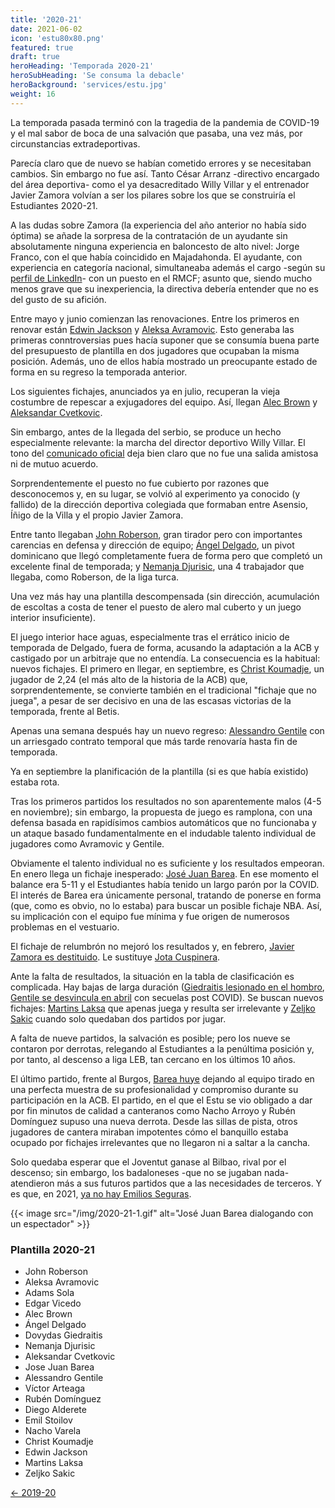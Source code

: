 ```yaml
---
title: '2020-21'
date: 2021-06-02
icon: 'estu80x80.png'
featured: true
draft: true
heroHeading: 'Temporada 2020-21'
heroSubHeading: 'Se consuma la debacle'
heroBackground: 'services/estu.jpg'
weight: 16
---
```


La temporada pasada terminó con la tragedia de la pandemia de COVID-19 y el mal sabor de boca de una salvación que pasaba, una vez más, por circunstancias extradeportivas.

Parecía claro que de nuevo se habían cometido errores y se necesitaban cambios. Sin embargo no fue así. Tanto César Arranz -directivo encargado del área deportiva- como el ya desacreditado Willy Villar y el entrenador Javier Zamora volvían a ser los pilares sobre los que se construiría el Estudiantes 2020-21.

A las dudas sobre Zamora (la experiencia del año anterior no había sido óptima) se añade la sorpresa de la contratación de un ayudante sin absolutamente ninguna experiencia en baloncesto de alto nivel: Jorge Franco, con el que había coincidido en Majadahonda. El ayudante, con experiencia en categoría nacional, simultaneaba además el cargo -según su [perfil de LinkedIn](https://www.linkedin.com/in/jorge-franco-mart%C3%ADn-4471b5118)- con un puesto en el RMCF; asunto que, siendo mucho menos grave que su inexperiencia, la directiva debería entender que no es del gusto de su afición.

Entre mayo y junio comienzan las renovaciones. Entre los primeros en renovar están [Edwin Jackson](https://www.sport.es/es/noticias/acb/edwin-jackson-renueva-con-estudiantes-para-proxima-temporada-7971479) y [Aleksa Avramovic](https://www.movistarestudiantes.com/liga-endesa/acb-avramovic-se-queda-en-movistar-estudiantes/). Esto generaba las primeras conntroversias pues hacía suponer que se consumía buena parte del presupuesto de plantilla en dos jugadores que ocupaban la misma posición. Además, uno de ellos había mostrado un preocupante estado de forma en su regreso la temporada anterior.

Los siguientes fichajes, anunciados ya en julio, recuperan la vieja costumbre de repescar a exjugadores del equipo. Así, llegan [Alec Brown](https://www.movistarestudiantes.com/liga-endesa/acb-alec-brown-regresa-a-movistar-estudiantes/) y [Aleksandar Cvetkovic](https://www.movistarestudiantes.com/liga-endesa/acb-cvetkovic-regresa-a-movistar-estudiantes/).

Sin embargo, antes de la llegada del serbio, se produce un hecho especialmente relevante: la marcha del director deportivo Willy Villar. El tono del [comunicado oficial](https://www.movistarestudiantes.com/liga-endesa/comunicado-oficial-willy-villar/) deja bien claro que no fue una salida amistosa ni de mutuo acuerdo.

Sorprendentemente el puesto no fue cubierto por razones que desconocemos y, en su lugar, se volvió al experimento ya conocido (y fallido) de la dirección deportiva colegiada que formaban entre Asensio, Íñigo de la Villa y el propio Javier Zamora.

Entre tanto llegaban [John Roberson](https://www.movistarestudiantes.com/liga-endesa/acb-john-roberson-llega-a-movistar-estu/), gran tirador pero con importantes carencias en defensa y dirección de equipo; [Ángel Delgado](https://www.movistarestudiantes.com/liga-endesa/acb-angel-delgado-refuerza-la-pintura-de-movistar-estudiantes/), un pivot dominicano que llegó completamente fuera de forma pero que completó un excelente final de temporada; y [Nemanja Djurisic](http://www.acb.com/articulo/ver/153779-movistar-estudiantes-cierra-el-fichaje-de-nemanja-djurisic.html), una 4 trabajador que llegaba, como Roberson, de la liga turca.

Una vez más hay una plantilla descompensada (sin dirección, acumulación de escoltas a costa de tener el puesto de alero mal cuberto y un juego interior insuficiente).

El juego interior hace aguas, especialmente tras el errático inicio de temporada de Delgado, fuera de forma, acusando la adaptación a la ACB y castigado por un arbitraje que no entendía. La consecuencia es la habitual: nuevos fichajes. El primero en llegar, en septiembre, es [Christ Koumadje](https://www.movistarestudiantes.com/liga-endesa/acb-koumadje-se-incorpora-a-movistar-estudiantes/), un jugador de 2,24 (el más alto de la historia de la ACB) que, sorprendentemente, se convierte también en el tradicional "fichaje que no juega", a pesar de ser decisivo en una de las escasas victorias de la temporada, frente al Betis.

Apenas una semana después hay un nuevo regreso: [Alessandro Gentile](https://www.movistarestudiantes.com/liga-endesa/gentile-hasta-final-de-temporada-en-movistar-estudiantes/) con un arriesgado contrato temporal que más tarde renovaría hasta fin de temporada.

Ya en septiembre la planificación de la plantilla (si es que había existido) estaba rota.

Tras los primeros partidos los resultados no son aparentemente malos (4-5 en noviembre); sin embargo, la propuesta de juego es ramplona, con una defensa basada en rapidísimos cambios automáticos que no funcionaba y un ataque basado fundamentalmente en el indudable talento individual de jugadores como Avramovic y Gentile.

Obviamente el talento individual no es suficiente y los resultados empeoran. En enero llega un fichaje inesperado: [José Juan Barea](https://encestando.es/estudiantes-ficha-a-barea-con-contrato-temporal-ante-las-bajas-por-covid/). En ese momento el balance era 5-11 y el Estudiantes había tenido un largo parón por la COVID. El interés de Barea era únicamente personal, tratando de ponerse en forma (que, como es obvio, no lo estaba) para buscar un posible fichaje NBA. Así, su implicación con el equipo fue mínima y fue origen de numerosos problemas en el vestuario.

El fichaje de relumbrón no mejoró los resultados y, en febrero, [Javier Zamora es destituido](https://www.movistarestudiantes.com/liga-endesa/comunicado-oficial-javier-zamora-deja-de-ser-entrenador-del-primer-equipo-de-movistar-estudiantes/). Le sustituye [Jota Cuspinera](https://www.movistarestudiantes.com/liga-endesa/jota-cuspinera-nuevo-entrenador-de-movistar-estudiantes-acb/).

Ante la falta de resultados, la situación en la tabla de clasificación es complicada. Hay bajas de larga duración ([Giedraitis lesionado en el hombro](https://as.com/baloncesto/2021/02/08/acb/1612821155_453536.html), [Gentile se desvincula en abril](https://www.movistarestudiantes.com/liga-endesa/comunicado-oficial-alessandro-gentile/) con secuelas post COVID). Se buscan nuevos fichajes: [Martins Laksa](https://www.movistarestudiantes.com/liga-endesa/martins-laksa-refuerzo-para-movistar-estudiantes/) que apenas juega y resulta ser irrelevante y [Zeljko Sakic](https://www.movistarestudiantes.com/liga-endesa/zeljko-sakic-refuerza-el-juego-interior-de-movistar-estudiantes/) cuando solo quedaban dos partidos por jugar.

A falta de nueve partidos, la salvación es posible; pero los nueve se contaron por derrotas, relegando al Estudiantes a la penúltima posición y, por tanto, al descenso a liga LEB, tan cercano en los últimos 10 años.

El último partido, frente al Burgos, [Barea huye](https://www.elmundo.es/deportes/baloncesto/liga-endesa/2021/05/11/609a383821efa011458b4669.html) dejando al equipo tirado en una perfecta muestra de su profesionalidad y compromiso durante su participación en la ACB. El partido, en el que el Estu se vio obligado a dar por fin minutos de calidad a canteranos como Nacho Arroyo y Rubén Domínguez supuso una nueva derrota. Desde las sillas de pista, otros jugadores de cantera miraban impotentes cómo el banquillo estaba ocupado por fichajes irrelevantes que no llegaron ni a saltar a la cancha.

Solo quedaba esperar que el Joventut ganase al Bilbao, rival por el descenso; sin embargo, los badaloneses -que no se jugaban nada- atendieron más a sus futuros partidos que a las necesidades de terceros. Y es que, en 2021, [ya no hay Emilios Seguras](https://www.movistarestudiantes.com/prensa/noticias/la-leyenda-de-emilio-segura/).

{{< image src="/img/2020-21-1.gif" alt="José Juan Barea dialogando con un espectador" >}}

### Plantilla 2020-21

- John Roberson
- Aleksa Avramovic
- Adams Sola
- Edgar Vicedo
- Alec Brown
- Ángel Delgado
- Dovydas Giedraitis
- Nemanja Djurisic
- Aleksandar Cvetkovic
- Jose Juan Barea
- Alessandro Gentile
- Víctor Arteaga
- Rubén Domínguez
- Diego Alderete
- Emil Stoilov
- Nacho Varela
- Christ Koumadje
- Edwin Jackson
- Martins Laksa
- Zeljko Sakic

[← 2019-20](https://nuestroestu.es/cronologia/2019-20/)
